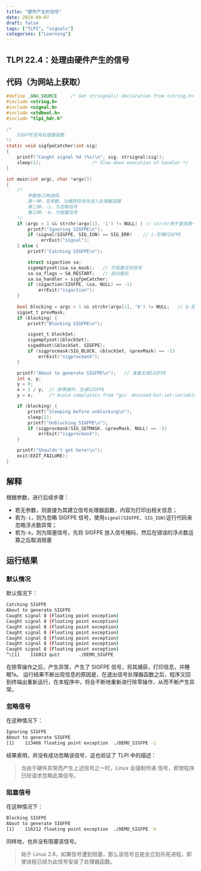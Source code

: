 ```yaml
---
title: "硬件产生的信号"
date: 2024-09-07
draft: false
tags: ["TLPI", "signals"]
categories: ["Learning"]
---
```


## TLPI 22.4：处理由硬件产生的信号

## 代码（为网站上获取）

```c
#define _GNU_SOURCE     /* Get strsignal() declaration from <string.h> */
#include <string.h>
#include <signal.h>
#include <stdbool.h>
#include "tlpi_hdr.h"

/*
    SIGFPE信号处理器函数
*/
static void sigfpeCatcher(int sig)
{
    printf("Caught signal %d (%s)\n", sig, strsignal(sig));
    sleep(1);                   /* Slow down execution of handler */
}

int main(int argc, char *argv[])
{
    /*
        参数有三种选择，
        第一种，无参数，为捕获信号并进入处理器函数
        第二种，-i，为忽略信号
        第三种，-b，为阻塞信号
    */
    if (argc > 1 && strchr(argv[1], 'i') != NULL) { // strchr用于查找第一次出现'i'的位置，并返回以其为首的字符串
        printf("Ignoring SIGFPE\n");
        if (signal(SIGFPE, SIG_IGN) == SIG_ERR)    // i-忽略SIGFPE
             errExit("signal");
    } else {
        printf("Catching SIGFPE\n");

        struct sigaction sa;
        sigemptyset(&sa.sa_mask);   // 不阻塞任何信号
        sa.sa_flags = SA_RESTART;   // 自动重启
        sa.sa_handler = sigfpeCatcher;
        if (sigaction(SIGFPE, &sa, NULL) == -1)
            errExit("sigaction");
    } 
        
    bool blocking = argc > 1 && strchr(argv[1], 'b') != NULL;   // b-阻塞信号
    sigset_t prevMask;
    if (blocking) {
        printf("Blocking SIGFPE\n");

        sigset_t blockSet;
        sigemptyset(&blockSet);
        sigaddset(&blockSet, SIGFPE);
        if (sigprocmask(SIG_BLOCK, &blockSet, &prevMask) == -1)
            errExit("sigprocmask");
    }

    printf("About to generate SIGFPE\n");   // 准备生成SIGFPE
    int x, y;
    y = 0;
    x = 1 / y;  // 除零操作，生成SIGFPE
    y = x;      /* Avoid complaints from "gcc -Wunused-but-set-variable" */

    if (blocking) {
        printf("Sleeping before unblocking\n");
        sleep(2);
        printf("Unblocking SIGFPE\n");
        if (sigprocmask(SIG_SETMASK, &prevMask, NULL) == -1)
            errExit("sigprocmask");
    }

    printf("Shouldn't get here!\n");
    exit(EXIT_FAILURE);
}
```

## 解释

根据参数，进行后续步骤：

+ 若无参数，则直接为其建立信号处理器函数，内容为打印出相关信息；
+ 若为`-i`，则为忽略 SIGFPE 信号，使用`signal(SIGFPE, SIG_IGN)`这行代码来忽略浮点数异常；
+ 若为`-b`，则为阻塞信号，先将 SIGFPE 放入信号掩码，然后在错误的浮点数运算之后取消阻塞

## 运行结果

### 默认情况

默认情况下：

```bash
Catching SIGFPE
About to generate SIGFPE
Caught signal 8 (Floating point exception)
Caught signal 8 (Floating point exception)
Caught signal 8 (Floating point exception)
Caught signal 8 (Floating point exception)
Caught signal 8 (Floating point exception)
Caught signal 8 (Floating point exception)
Caught signal 8 (Floating point exception)
^\[1]    116013 quit       ./DEMO_SIGFPE
```

在除零操作之后，产生异常，产生了 SIGFPE 信号，将其捕获，打印信息，并睡眠1s。
运行结果不断出现信息的原因是，在退出信号处理器函数之后，程序又回到终端出重新运行，在本程序中，将会不断地重新进行除零操作，从而不断产生异常。

### 忽略信号

在这种情况下：

```bash
Ignoring SIGFPE
About to generate SIGFPE
[1]    113466 floating point exception  ./DEMO_SIGFPE -i
```

结果表明，并没有成功忽略该信号，这也验证了 TLPI 中的描述：
> 当由于硬件异常而产生上述信号之一时，Linux 会强制传递
信号，即使程序已经请求忽略此类信号。

### 阻塞信号

在这种情况下：

```bash
Blocking SIGFPE
About to generate SIGFPE
[1]    116212 floating point exception  ./DEMO_SIGFPE -b
```

同样地，也并没有阻塞该信号。
> 始于 Linux 2.6，如果信号遭到阻塞，那么该信号总是会立刻杀死进程，即使进程已经为此信号安装了处理器函数。
